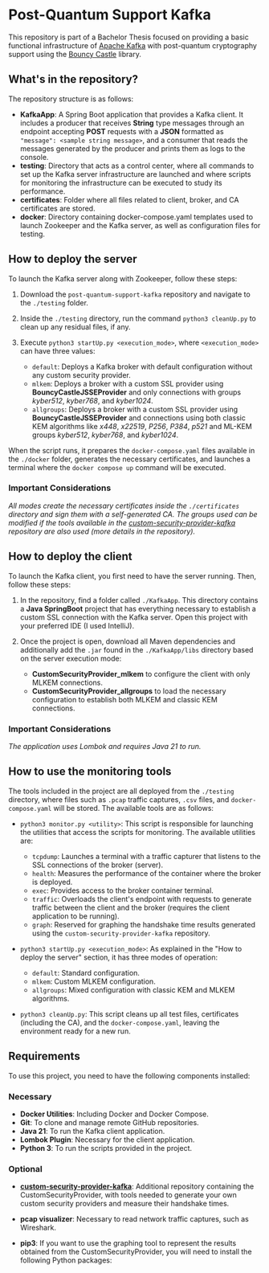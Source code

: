 # Post-Quantum Support Kafka

This repository is part of a Bachelor Thesis focused on providing a basic functional infrastructure of [Apache Kafka](https://kafka.apache.org/) with post-quantum cryptography support using the [Bouncy Castle](https://www.bouncycastle.org/) library.

## What's in the repository?

The repository structure is as follows:

- **KafkaApp**: A Spring Boot application that provides a Kafka client. It includes a producer that receives **String** type messages through an endpoint accepting **POST** requests with a **JSON** formatted as `"message": <sample string message>`, and a consumer that reads the messages generated by the producer and prints them as logs to the console.
- **testing**: Directory that acts as a control center, where all commands to set up the Kafka server infrastructure are launched and where scripts for monitoring the infrastructure can be executed to study its performance.
- **certificates**: Folder where all files related to client, broker, and CA certificates are stored.
- **docker**: Directory containing docker-compose.yaml templates used to launch Zookeeper and the Kafka server, as well as configuration files for testing.

## How to deploy the server

To launch the Kafka server along with Zookeeper, follow these steps:

1. Download the `post-quantum-support-kafka` repository and navigate to the `./testing` folder.

2. Inside the `./testing` directory, run the command `python3 cleanUp.py` to clean up any residual files, if any.

3. Execute `python3 startUp.py <execution_mode>`, where `<execution_mode>` can have three values:

    - `default`: Deploys a Kafka broker with default configuration without any custom security provider.
    - `mlkem`: Deploys a broker with a custom SSL provider using **BouncyCastleJSSEProvider** and only connections with groups _kyber512_, _kyber768_, and _kyber1024_.
    - `allgroups`: Deploys a broker with a custom SSL provider using **BouncyCastleJSSEProvider** and connections using both classic KEM algorithms like _x448_, _x22519_, _P256_, _P384_, _p521_ and ML-KEM groups _kyber512_, _kyber768_, and _kyber1024_.

When the script runs, it prepares the `docker-compose.yaml` files available in the `./docker` folder, generates the necessary certificates, and launches a terminal where the `docker compose up` command will be executed.

### Important Considerations

_All modes create the necessary certificates inside the `./certificates` directory and sign them with a self-generated CA. The groups used can be modified if the tools available in the [custom-security-provider-kafka](https://github.com/Ithakua/custom-security-provider-kafka) repository are also used (more details in the repository)._

## How to deploy the client

To launch the Kafka client, you first need to have the server running. Then, follow these steps:

1. In the repository, find a folder called `./KafkaApp`. This directory contains a **Java SpringBoot** project that has everything necessary to establish a custom SSL connection with the Kafka server. Open this project with your preferred IDE (I used IntelliJ).

2. Once the project is open, download all Maven dependencies and additionally add the `.jar` found in the `./KafkaApp/libs` directory based on the server execution mode:
    - **CustomSecurityProvider_mlkem** to configure the client with only MLKEM connections.
    - **CustomSecurityProvider_allgroups** to load the necessary configuration to establish both MLKEM and classic KEM connections.

### Important Considerations

_The application uses Lombok and requires Java 21 to run._

## How to use the monitoring tools

The tools included in the project are all deployed from the `./testing` directory, where files such as `.pcap` traffic captures, `.csv` files, and `docker-compose.yaml` will be stored. The available tools are as follows:

- `python3 monitor.py <utility>`: This script is responsible for launching the utilities that access the scripts for monitoring. The available utilities are:
    - `tcpdump`: Launches a terminal with a traffic capturer that listens to the SSL connections of the broker (server).
    - `health`: Measures the performance of the container where the broker is deployed.
    - `exec`: Provides access to the broker container terminal.
    - `traffic`: Overloads the client's endpoint with requests to generate traffic between the client and the broker (requires the client application to be running).
    - `graph`: Reserved for graphing the handshake time results generated using the `custom-security-provider-kafka` repository.

- `python3 startUp.py <execution_mode>`: As explained in the "How to deploy the server" section, it has three modes of operation:
    - `default`: Standard configuration.
    - `mlkem`: Custom MLKEM configuration.
    - `allgroups`: Mixed configuration with classic KEM and MLKEM algorithms.

- `python3 cleanUp.py`: This script cleans up all test files, certificates (including the CA), and the `docker-compose.yaml`, leaving the environment ready for a new run.

## Requirements

To use this project, you need to have the following components installed:

### Necessary

- **Docker Utilities**: Including Docker and Docker Compose.
- **Git**: To clone and manage remote GitHub repositories.
- **Java 21**: To run the Kafka client application.
- **Lombok Plugin**: Necessary for the client application.
- **Python 3**: To run the scripts provided in the project.

### Optional

- **[custom-security-provider-kafka](https://github.com/Ithakua/custom-security-provider-kafka)**: Additional repository containing the CustomSecurityProvider, with tools needed to generate your own custom security providers and measure their handshake times.

- **pcap visualizer**: Necessary to read network traffic captures, such as Wireshark.

- **pip3**: If you want to use the graphing tool to represent the results obtained from the CustomSecurityProvider, you will need to install the following Python packages:
